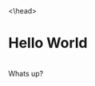 <html>
  <head>
    <title> Stefanie Mayer </title>
    <\head>
      <body>
        <h1> Hello World </h1> <br>
        Whats up?
      </body>
  </head>
</html>
